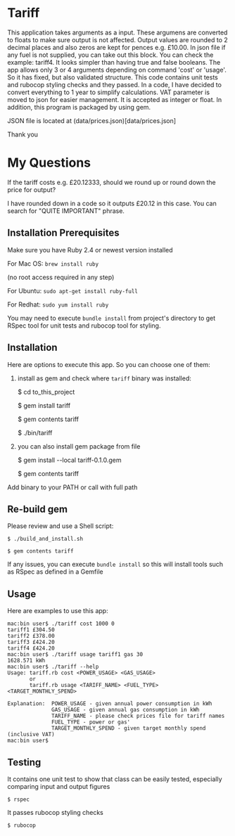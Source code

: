 # Tariff

This application takes arguments as a input. These argumens are converted to floats to make sure output is not affected. Output values are rounded to 2 decimal places and also zeros are kept for pences e.g. £10.00.
In json file if any fuel is not supplied, you can take out this block. You can check the example: tariff4. It looks simpler than having true and false booleans.
The app allows only 3 or 4 arguments depending on command 'cost' or 'usage'. So it has fixed, but also validated structure.
This code contains unit tests and rubocop styling checks and they passed. In a code, I have decided to convert everything to 1 year to simplify calculations.
VAT parameter is moved to json for easier management. It is accepted as integer or float.
In addition, this program is packaged by using gem.

JSON file is located at (data/prices.json)[data/prices.json]

Thank you

# My Questions

If the tariff costs e.g. £20.12333, should we round up or round down the price for output?

I have rounded down in a code so it outputs £20.12 in this case. You can search for "QUITE IMPORTANT" phrase.

## Installation Prerequisites

Make sure you have Ruby 2.4 or newest version installed

For Mac OS:
`brew install ruby`

(no root access required in any step)

For Ubuntu:
`sudo apt-get install ruby-full`

For Redhat:
`sudo yum install ruby`

You may need to execute `bundle install` from project's directory to get RSpec tool for unit tests and rubocop tool for styling.

## Installation

Here are options to execute this app. So you can choose one of them:

1) install as gem and check where `tariff` binary was installed:

    $ cd to_this_project
    
    $ gem install tariff
    
    $ gem contents tariff
    
    $ ./bin/tariff 
    
2) you can also install gem package from file

    $ gem install --local tariff-0.1.0.gem
    
    $ gem contents tariff
    
Add binary to your PATH or call with full path
    
## Re-build gem

Please review and use a Shell script:

    $ ./build_and_install.sh
    
    $ gem contents tariff
    
If any issues, you can execute `bundle install` so this will install tools such as RSpec as defined in a Gemfile
    
## Usage

Here are examples to use this app:

```
mac:bin user$ ./tariff cost 1000 0
tariff1 £304.50
tariff2 £378.00
tariff3 £424.20
tariff4 £424.20
mac:bin user$ ./tariff usage tariff1 gas 30
1628.571 kWh
mac:bin user$ ./tariff --help 
Usage: tariff.rb cost <POWER_USAGE> <GAS_USAGE>
       or
       tariff.rb usage <TARIFF_NAME> <FUEL_TYPE> <TARGET_MONTHLY_SPEND>

Explanation:  POWER_USAGE - given annual power consumption in kWh
              GAS_USAGE - given annual gas consumption in kWh
              TARIFF_NAME - please check prices file for tariff names
              FUEL_TYPE - power or gas'
              TARGET_MONTHLY_SPEND - given target monthly spend (inclusive VAT)
mac:bin user$
```

## Testing

It contains one unit test to show that class can be easily tested, especially comparing input and output figures

    $ rspec
    
It passes rubocop styling checks

    $ rubocop
